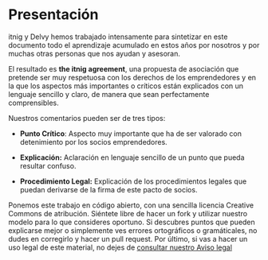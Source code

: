 # Presentación

itnig y Delvy hemos trabajado intensamente para sintetizar en este documento todo el aprendizaje acumulado en estos años por nosotros y por muchas otras personas que nos ayudan y asesoran.

El resultado es **the itnig agreement**, una propuesta de asociación que pretende ser muy respetuosa con los derechos de los emprendedores y en la que los aspectos más importantes o críticos están explicados con un lenguaje sencillo y claro, de manera que sean perfectamente comprensibles.

Nuestros comentarios pueden ser de tres tipos:

- **Punto Crítico**: Aspecto muy importante que ha de ser valorado con detenimiento por los socios emprendedores.

- **Explicación:** Aclaración en lenguaje sencillo de un punto que pueda resultar confuso.

- **Procedimiento Legal:** Explicación de los procedimientos legales que puedan derivarse de la firma de este pacto de socios.

Ponemos este trabajo en código abierto, con una sencilla licencia Creative Commons de atribución. Siéntete libre de hacer un fork y utilizar nuestro modelo para lo que consideres oportuno. Si descubres puntos que pueden explicarse mejor o simplemente ves errores ortográficos o gramáticales, no dudes en corregirlo y hacer un pull request. Por último, si vas a hacer un uso legal de este material, no dejes de [consultar nuestro Aviso legal](../master/avisolegal.md)